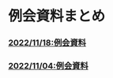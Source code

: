 # 例会資料まとめ
### [2022/11/18:例会資料](./2022_ankuru_meeting_log/20221118_meeting.md)
### [2022/11/04:例会資料](./2022_ankuru_meeting_log/20221104_meeting_log.md)
